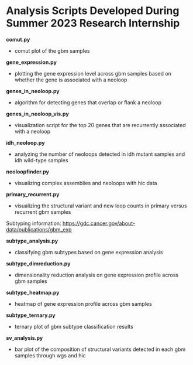 # Analysis Scripts Developed During Summer 2023 Research Internship

**comut.py**<br>
- comut plot of the gbm samples

**gene_expression.py**<br>
- plotting the gene expression level across gbm samples based on whether the gene is associated with a neoloop

**genes_in_neoloop.py**<br>
- algorithm for detecting genes that overlap or flank a neoloop

**genes_in_neoloop_vis.py**<br>
- visualization script for the top 20 genes that are recurrently associated with a neoloop

**idh_neoloop.py**<br>
- analyzing the number of neoloops detected in idh mutant samples and idh wild-type samples

**neoloopfinder.py**<br>
- visualizing complex assemblies and neoloops with hic data

**primary_recurrent.py**<br>
- visualizing the structural variant and new loop counts in primary versus recurrent gbm samples

Subtyping information: https://gdc.cancer.gov/about-data/publications/gbm_exp

**subtype_analysis.py**<br>
- classifying gbm subtypes based on gene expression analysis

**subtype_dimreduction.py**<br>
- dimensionality reduction analysis on gene expression profile across gbm samples

**subtype_heatmap.py**<br>
- heatmap of gene expression profile across gbm samples

**subtype_ternary.py**<br>
- ternary plot of gbm subtype classification results

**sv_analysis.py**<br>
- bar plot of the composition of structural variants detected in each gbm samples through wgs and hic
